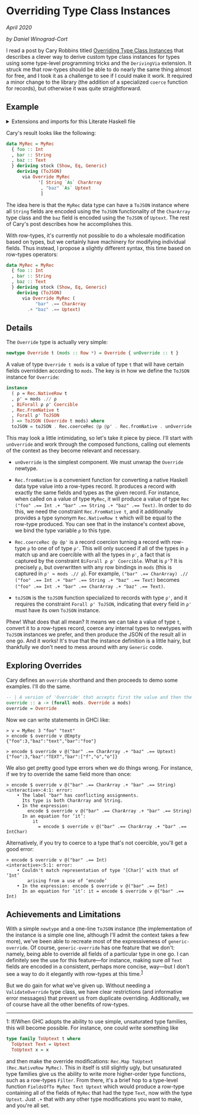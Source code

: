 # Overriding Type Class Instances

_April 2020_

_by Daniel Winograd-Cort_


I read a post by Cary Robbins titled
[Overriding Type Class Instances](http://caryrobbins.com/dev/overriding-type-class-instances-2/)
that describes a clever way to derive custom type class instances for types using
some type-level programming tricks and the `DerivingVia` extension.  It struck me
that row-types should be able to do nearly the same thing almost for free, and I
took it as a challenge to see if I could make it work.  It required a minor change
to the library (the addition of a specialized `coerce` function for records), but
otherwise it was quite straightforward.

## Example

<details class="code-details">

<summary>Extensions and imports for this Literate Haskell file</summary>

```haskell
{-# LANGUAGE DerivingVia #-}
{-# LANGUAGE OverloadedLabels #-}
{-# LANGUAGE OverloadedStrings #-}
module OverridingTypeClassInstances where

-- Note that `Data.Row.Aeson` currently lives in the orphans directory.  You must
-- put it in an appropriate place and make sure to have `aeson` in your environment
-- in order to use this module.

import           Data.Aeson       (ToJSON(..))
import           Data.Char        (ord, toUpper)
import           Data.Coerce
import           Data.Row
import           Data.Row.Aeson   ()
import qualified Data.Row.Records as Rec
import           Data.Text        (Text)
import qualified Data.Text        as Text
import           GHC.Generics     (Generic)

newtype Uptext = Uptext { unUptext :: Text }

instance ToJSON Uptext where
  toJSON = toJSON . Text.toUpper . unUptext

newtype CharArray = CharArray { unCharArray :: String }

instance ToJSON CharArray where
  toJSON = toJSON . map (:[]) . unCharArray
```
</details>

Cary's result looks like the following:

```haskell
data MyRec = MyRec
  { foo :: Int
  , bar :: String
  , baz :: Text
  } deriving stock (Show, Eq, Generic)
    deriving (ToJSON)
      via Override MyRec
            '[ String `As` CharArray
             , "baz" `As` Uptext
             ]
```

The idea here is that the `MyRec` data type can have a `ToJSON` instance where
all `String` fields are encoded using the `ToJSON` functionality of the `CharArray`
type class and the `baz` field is encoded using the `ToJSON` of `Uptext`.  The
rest of Cary's post describes how he accomplishes this.

With row-types, it's currently not possible to do a wholesale modification based
on types, but we certainly have machinery for modifying individual fields.  Thus
instead, I propose a slightly different syntax, this time based on row-types
operators:

```haskell
data MyRec = MyRec
  { foo :: Int
  , bar :: String
  , baz :: Text
  } deriving stock (Show, Eq, Generic)
    deriving (ToJSON)
      via Override MyRec (
           "bar" .== CharArray
        .+ "baz" .== Uptext)
```

## Details

The `Override` type is actually very simple:

```haskell
newtype Override t (mods :: Row *) = Override { unOverride :: t }
```

A value of type `Override t mods` is a value of type `t` that will have certain
fields overridden according to `mods`.  The key is in how we define the `ToJSON`
instance for `Override`:

```haskell
instance
  ( ρ ≈ Rec.NativeRow t
  , ρ' ≈ mods .// ρ
  , BiForall ρ ρ' Coercible
  , Rec.FromNative t
  , Forall ρ' ToJSON
  ) => ToJSON (Override t mods) where
  toJSON = toJSON . Rec.coerceRec @ρ @ρ' . Rec.fromNative . unOverride
```
This may look a little intimidating, so let's take it piece by piece.  I'll
start with `unOverride` and work through the composed functions, calling out
elements of the context as they become relevant and necessary.

- `unOverride` is the simplest component.  We must unwrap the  `Override` newtype.

- `Rec.fromNative` is a convenient function for converting a native Haskell data
type value into a row-types record.  It produces a record with exactly the same
fields and types as the given record.  For instance, when called on a value of
type `MyRec`, it will produce a value of type
`Rec ("foo" .== Int .+ "bar" .== String .+ "baz" .== Text)`.  In order to do this,
we need the constraint `Rec.FromNative t`, and it additionally provides a type
synonym `Rec.NativeRow t` which will be equal to the row-type produced.   You can
see that in the  instance's context above, we bind the type variable `ρ` to this type.

- `Rec.coerceRec @ρ @ρ'` is a record coercion turning a record with row-type `ρ`
to one of of type `ρ'`.  This will only succeed if all of the types in `ρ` match
up and are coercible with all the types in `ρ'`, a fact that is captured by the
constraint `BiForall ρ ρ' Coercible`.  What is `ρ'`?  It is precisely `ρ`, but
overwritten with any row bindings in `mods` (this is captured in `ρ' ≈ mods .// ρ`).
For example,
`("bar" .== CharArray) .// ("foo" .== Int .+ "bar" .== String .+ "baz" .== Text)`
becomes `("foo" .== Int .+ "bar" .== CharArray .+ "baz" .== Text)`.

- `toJSON` is the `toJSON` function specialized to records with type `ρ'`, and
it requires the constraint `Forall ρ' ToJSON`, indicating that every field in
`ρ'` must have its own `ToJSON` instance.

Phew!  What does that all mean?  It means we can take a value of type `t`, convert
it to a row-types record, coerce any internal types to newtypes with `ToJSON` instances
we prefer, and then produce the JSON of the result all in one go.  And it works!
It's true that the instance definition is a little hairy, but thankfully we don't
need to mess around with any `Generic` code.

## Exploring Overrides

Cary defines an `override` shorthand and then proceeds to demo
some examples.  I'll do the same.

```haskell
-- | A version of 'Override' that accepts first the value and then the mods type.
override :: a -> (forall mods. Override a mods)
override = Override
```

Now we can write statements in GHCi like:

```
> v = MyRec 3 "foo" "text"
> encode $ override v @Empty
{"foo":3,"baz":"text","bar":"foo"}

> encode $ override v @("bar" .== CharArray .+ "baz" .== Uptext)
{"foo":3,"baz":"TEXT","bar":["f","o","o"]}
```

We also get pretty good type errors when we do things wrong.  For instance, if
we try to override the same field more than once:

```
> encode $ override v @("bar" .== CharArray .+ "bar" .== String)
<interactive>:4:1: error:
    • The label "bar" has conflicting assignments.
      Its type is both CharArray and String.
    • In the expression:
        encode $ override v @("bar" .== CharArray .+ "bar" .== String)
      In an equation for ‘it’:
          it
            = encode $ override v @("bar" .== CharArray .+ "bar" .== IntChar)
```

Alternatively, if you try to coerce to a type that's not coercible, you'll get
a good error:

```
> encode $ override v @("bar" .== Int)
<interactive>:5:1: error:
    • Couldn't match representation of type ‘[Char]’ with that of ‘Int’
        arising from a use of ‘encode’
    • In the expression: encode $ override v @("bar" .== Int)
      In an equation for ‘it’: it = encode $ override v @("bar" .== Int)
```

## Achievements and Limitations

With a simple `newtype` and a one-line `ToJSON` instance (the implementation of
the instance is a simple one line, although I'll admit the context takes a few
more), we've been able to recreate most of the expressiveness of
`generic-override`.  Of course, `generic-override` has one feature that we
don't: namely, being able to override all fields of a particular type in one go.
I can definitely see the use for this feature—for instance, making sure _all_
`Text` fields are encoded in a consistent, perhaps more concise, way—but I don't
see a way to do it elegantly with row-types at this time.<sup>[1](#myfootnote1)</sup>

But we do gain for what we've given up.  Without needing a `ValidateOverride`
type class, we have clear restrictions (and informative error messages) that
prevent us from duplicate overriding.  Additionally, we of course have all the
other benefits of row-types.

---

<a name="myfootnote1">1</a>: If/When GHC adopts the ability to use simple, unsaturated
type families, this will become possible.  For instance, one could write something like
```haskell
type family ToUptext t where
  ToUptext Text = Uptext
  ToUptext x = x
```
and then make the override modifications: `Rec.Map ToUptext (Rec.NativeRow MyRec)`.
This in itself is still slightly ugly, but unsaturated type families give us the
ability to write more higher-order type functions, such as a row-types `Filter`.
From there, it's a brief hop to a type-level function `FieldsOfTo MyRec Text Uptext`
which would produce a row-type containing all of the fields of `MyRec` that had
the type `Text`, now with the type `Uptext`.  Just `.+` that with any other
type modifications you want to make, and you're all set.
